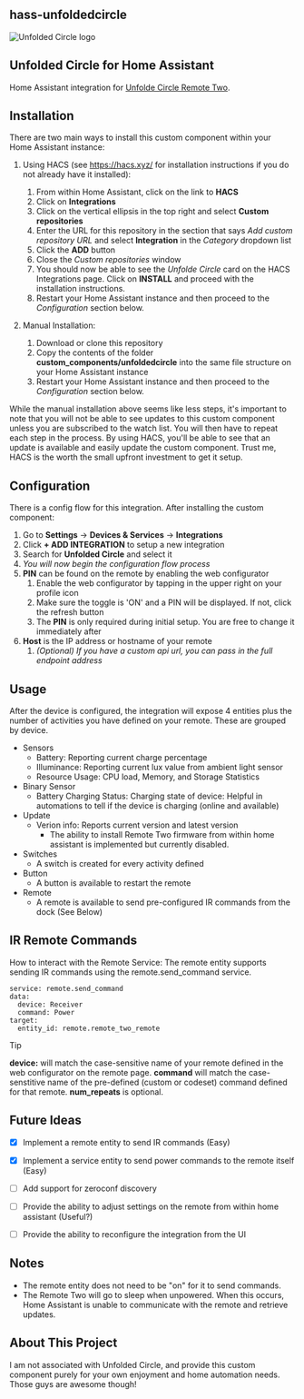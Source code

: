 ## hass-unfoldedcircle
<picture>
  <source media="(prefers-color-scheme: dark)" srcset="https://brands.home-assistant.io/unfoldedcircle/dark_logo.png">
  <img alt="Unfolded Circle logo" src="https://brands.home-assistant.io/unfoldedcircle/logo.png">
</picture>


## Unfolded Circle for Home Assistant
Home Assistant integration for [Unfolde Circle Remote Two](https://www.unfoldedcircle.com/).


## Installation
There are two main ways to install this custom component within your Home Assistant instance:

1. Using HACS (see https://hacs.xyz/ for installation instructions if you do not already have it installed):

   1. From within Home Assistant, click on the link to **HACS**
   2. Click on **Integrations**
   3. Click on the vertical ellipsis in the top right and select **Custom repositories**
   4. Enter the URL for this repository in the section that says _Add custom repository URL_ and select **Integration** in the _Category_ dropdown list
   5. Click the **ADD** button
   6. Close the _Custom repositories_ window
   7. You should now be able to see the _Unfolde Circle_ card on the HACS Integrations page. Click on **INSTALL** and proceed with the installation instructions.
   8. Restart your Home Assistant instance and then proceed to the _Configuration_ section below.

2. Manual Installation:
   1. Download or clone this repository
   2. Copy the contents of the folder **custom_components/unfoldedcircle** into the same file structure on your Home Assistant instance
   3. Restart your Home Assistant instance and then proceed to the _Configuration_ section below.

While the manual installation above seems like less steps, it's important to note that you will not be able to see updates to this custom component unless you are subscribed to the watch list. You will then have to repeat each step in the process. By using HACS, you'll be able to see that an update is available and easily update the custom component. Trust me, HACS is the worth the small upfront investment to get it setup.


## Configuration
There is a config flow for this integration. After installing the custom component:

1. Go to **Settings** -> **Devices & Services** -> **Integrations**
2. Click **+ ADD INTEGRATION** to setup a new integration
3. Search for **Unfolded Circle** and select it
4. *You will now begin the configuration flow process*
5. **PIN** can be found on the remote by enabling the web configurator
   1. Enable the web configurator by tapping in the upper right on your profile icon
   2. Make sure the toggle is 'ON' and a PIN will be displayed. If not, click the refresh button
   3. The **PIN** is only required during initial setup. You are free to change it immediately after
7. **Host** is the IP address or hostname of your remote
   1. *(Optional) If you have a custom api url, you can pass in the full endpoint address*


## Usage
After the device is configured, the integration will expose 4 entities plus the number of activities you have defined on your remote. These are grouped by device.

- Sensors
    - Battery: Reporting current charge percentage
    - Illuminance: Reporting current lux value from ambient light sensor
    - Resource Usage: CPU load, Memory, and Storage Statistics
- Binary Sensor
    - Battery Charging Status: Charging state of device: Helpful in automations to tell if the device is charging (online and available)
- Update
    - Verion info: Reports current version and latest version
        - The ability to install Remote Two firmware from within home assistant is implemented but currently disabled.
- Switches
    - A switch is created for every activity defined
- Button
    - A button is available to restart the remote
- Remote
    - A remote is available to send pre-configured IR commands from the dock (See Below)


## IR Remote Commands
How to interact with the Remote Service:
The remote entity supports sending IR commands using the remote.send_command service. 
```
service: remote.send_command
data:
  device: Receiver
  command: Power
target:
  entity_id: remote.remote_two_remote
```
> [!TIP]
> **device:** will match the case-sensitive name of your remote defined in the web configurator on the remote page. **command** will match the case-senstitive name of the pre-defined (custom or codeset) command defined for that remote. **num_repeats** is optional.


## Future Ideas
- [x] Implement a remote entity to send IR commands (Easy)
- [x] Implement a service entity to send power commands to the remote itself (Easy)
- [ ] Add support for zeroconf discovery
- [ ] Provide the ability to adjust settings on the remote from within home assistant (Useful?)
- [ ] Provide the ability to reconfigure the integration from the UI


## Notes
- The remote entity does not need to be "on" for it to send commands.
- The Remote Two will go to sleep when unpowered. When this occurs, Home Assistant is unable to communicate with the remote and retrieve updates.


## About This Project

I am not associated with Unfolded Circle, and provide this custom component purely for your own enjoyment and home automation needs. Those guys are awesome though!